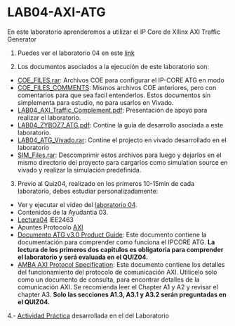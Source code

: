 # LAB04-AXI-ATG
En este laboratorio aprenderemos a utilizar el IP Core de XIlinx AXI Traffic Generator

1. Puedes ver el laboratorio 04 en este [link](https://youtu.be/Hsc6xoukKoo)

2. Los documentos asociados a la ejecución de este laboratorio son:

* [COE_FILES.rar](https://github.com/IEE2463-SEP/LAB04-AXI-ATG/blob/main/COE_FILES.rar): Archivos COE para configurar el IP-CORE ATG en modo 
* [COE_FILES_COMMENTS](https://github.com/IEE2463-SEP/LAB04-AXI-ATG/blob/main/COE_FILES_COMMENTS.rar): Mismos archivos COE anteriores, pero con comentarios para que sea facil entenderlos. Estos documentos sin simplementa para estudio, no para usarlos en Vivado.
* [LAB04_AXI_Traffic_Complement.pdf](https://github.com/IEE2463-SEP/LAB04-AXI-ATG/blob/main/LAB04_AXI_Traffic_Complement.pdf): Presentación de apoyo para realizar el laboratorio.
* [LAB04_ZYBOZ7_ATG.pdf](https://github.com/IEE2463-SEP/LAB04-AXI-ATG/blob/main/LAB04_ZYBOZ7_ATG.pdf): Contine la guía de desarrollo asociada a este laboratorio.
* [LAB04_ATG_Vivado.rar](https://github.com/IEE2463-SEP/LAB04-AXI-ATG/blob/main/LAB04_ATG_Vivado.rar): Contine el projecto en vivado desarrollado en el laboratorio
* [SIM_Files.rar](https://github.com/IEE2463-SEP/LAB04-AXI-ATG/blob/main/Sim_Files.rar): Descomprimir estos archivos para luego y dejarlos en el mismo directorio del proyecto para cargarlos como simulation source en vivado y realizar la simulación predefinida.
 
3. Previo al Quiz04, realizado en los primeros 10-15min de cada laboratorio, debes estudiar personalizadamente:

* Ver y ejecutar el video del [laboratorio 04](https://youtu.be/Hsc6xoukKoo).
* Contenidos de la Ayudantia 03.
* [Lectura04]() IEE2463
* Apuntes Protocolo [AXI](https://github.com/IEE2463-SEP/Lecturas/blob/main/03.-AXI%20Summary-Notes.pdf)
* [Documento ATG v3.0 Product Guide](https://github.com/IEE2463-SEP/LAB04-AXI-ATG/blob/main/pg125-axi-traffic-gen.pdf): Este documento contiene la documentación para comprender como funciona el IPCORE ATG. **La lectura de los primeros dos capitulos es obligatoria para comprender el laboratorio y será evaluada en el QUIZ04.**
* [AMBA AXI Protocol Specification](https://github.com/IEE2463-SEP/LAB04-AXI-ATG/blob/main/IHI0022E_amba_axi_and_ace_protocol_spec.pdf): Este documento contiene los detalles del funcionamiento del protocolo de comunicación AXI.  Utilicelo solo como un documento de consulta, para encontrar detalles de la comunicación AXI. Se recomienda leer el Chapter A1 y A2 y revisar el chapter A3. **Solo las secciones A1.3, A3.1 y A3.2 serán preguntadas en el QUIZ04.**

4.- [Actividad Práctica]() desarrollada en el del Laboratorio 
